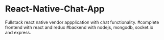 # React-Native-Chat-App
Fullstack react native vendor appplication with chat functionality. 
#complete frontend with react and redux
#backend with nodejs, mongodb, socket.io and express.
